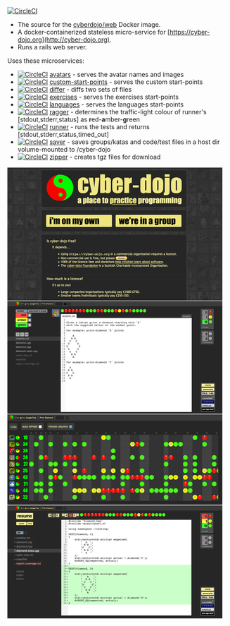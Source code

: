 
[![CircleCI](https://circleci.com/gh/cyber-dojo/web.svg?style=svg)](https://circleci.com/gh/cyber-dojo/web)

- The source for the [cyberdojo/web](https://hub.docker.com/r/cyberdojo/web/tags) Docker image.
- A docker-containerized stateless micro-service for [https://cyber-dojo.org](http://cyber-dojo.org).
- Runs a rails web server.

Uses these microservices:
- [![CircleCI](https://circleci.com/gh/cyber-dojo/avatars.svg?style=svg)](https://circleci.com/gh/cyber-dojo/avatars) [avatars](https://github.com/cyber-dojo/avatars) - serves the avatar names and images
- [![CircleCI](https://circleci.com/gh/cyber-dojo/custom-start-points.svg?style=svg)](https://circleci.com/gh/cyber-dojo/custom-start-points) [custom-start-points](https://github.com/cyber-dojo/custom-start-points) - serves the custom start-points
- [![CircleCI](https://circleci.com/gh/cyber-dojo/differ.svg?style=svg)](https://circleci.com/gh/cyber-dojo/differ) [differ](https://github.com/cyber-dojo/differ) - diffs two sets of files
- [![CircleCI](https://circleci.com/gh/cyber-dojo/exercises.svg?style=svg)](https://circleci.com/gh/cyber-dojo/exercises) [exercises](https://github.com/cyber-dojo/exercises) - serves the exercises start-points
- [![CircleCI](https://circleci.com/gh/cyber-dojo/languages.svg?style=svg)](https://circleci.com/gh/cyber-dojo/languages) [languages](https://github.com/cyber-dojo/languages) - serves the languages start-points
- [![CircleCI](https://circleci.com/gh/cyber-dojo/ragger.svg?style=svg)](https://circleci.com/gh/cyber-dojo/ragger) [ragger](https://github.com/cyber-dojo/ragger) -  determines the traffic-light colour of runner's [stdout,stderr,status] as **r**ed-**a**mber-**g**reen
- [![CircleCI](https://circleci.com/gh/cyber-dojo/runner.svg?style=svg)](https://circleci.com/gh/cyber-dojo/runner) [runner](https://github.com/cyber-dojo/runner) - runs the tests and returns [stdout,stderr,status,timed_out]  
- [![CircleCI](https://circleci.com/gh/cyber-dojo/saver.svg?style=svg)](https://circleci.com/gh/cyber-dojo/saver) [saver](https://github.com/cyber-dojo/saver) - saves groups/katas and code/test files in a host dir volume-mounted to /cyber-dojo  
- [![CircleCI](https://circleci.com/gh/cyber-dojo/zipper.svg?style=svg)](https://circleci.com/gh/cyber-dojo/zipper) [zipper](https://github.com/cyber-dojo/zipper) - creates tgz files for download


![cyber-dojo.org home page](https://github.com/cyber-dojo/cyber-dojo/blob/master/shared/home_page_snapshot.png)
